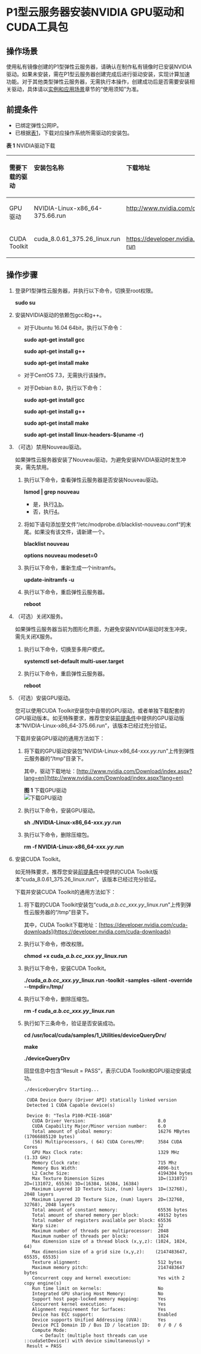 # P1型云服务器安装NVIDIA GPU驱动和CUDA工具包<a name="ZH-CN_TOPIC_0093345963"></a>

## 操作场景<a name="section671317415422"></a>

使用私有镜像创建的P1型弹性云服务器，请确认在制作私有镜像时已安装NVIDIA驱动。如果未安装，需在P1型云服务器创建完成后进行驱动安装，实现计算加速功能。对于其他类型弹性云服务器，无需执行本操作，创建成功后是否需要安装相关驱动，具体请以[实例和应用场景](http://support.huaweicloud.com/productdesc-ecs/zh-cn_topic_0035470096.html)章节的“使用须知”为准。

## 前提条件<a name="section073732576"></a>

-   已绑定弹性公网IP。
-   已根据[表1](#table16574141765514)，下载对应操作系统所需驱动的安装包。

**表 1**  NVIDIA驱动下载

<a name="table16574141765514"></a>
<table><thead align="left"><tr id="row85812017155513"><th class="cellrowborder" valign="top" width="17%" id="mcps1.2.4.1.1"><p id="p1018825145513"><a name="p1018825145513"></a><a name="p1018825145513"></a>需要下载的驱动</p>
</th>
<th class="cellrowborder" valign="top" width="32%" id="mcps1.2.4.1.2"><p id="p19587191710551"><a name="p19587191710551"></a><a name="p19587191710551"></a>安装包名称</p>
</th>
<th class="cellrowborder" valign="top" width="51%" id="mcps1.2.4.1.3"><p id="p10589141755518"><a name="p10589141755518"></a><a name="p10589141755518"></a>下载地址</p>
</th>
</tr>
</thead>
<tbody><tr id="row9592141711559"><td class="cellrowborder" valign="top" width="17%" headers="mcps1.2.4.1.1 "><p id="p20626154685513"><a name="p20626154685513"></a><a name="p20626154685513"></a>GPU驱动</p>
</td>
<td class="cellrowborder" valign="top" width="32%" headers="mcps1.2.4.1.2 "><p id="p13597111716554"><a name="p13597111716554"></a><a name="p13597111716554"></a>NVIDIA-Linux-x86_64-375.66.run</p>
</td>
<td class="cellrowborder" valign="top" width="51%" headers="mcps1.2.4.1.3 "><p id="p359918174554"><a name="p359918174554"></a><a name="p359918174554"></a><a href="http://www.nvidia.com/download/driverResults.aspx/118955/en-us" target="_blank" rel="noopener noreferrer">http://www.nvidia.com/download/driverResults.aspx/118955/en-us</a></p>
</td>
</tr>
<tr id="row18601171712555"><td class="cellrowborder" valign="top" width="17%" headers="mcps1.2.4.1.1 "><p id="p362634625512"><a name="p362634625512"></a><a name="p362634625512"></a>CUDA Toolkit</p>
</td>
<td class="cellrowborder" valign="top" width="32%" headers="mcps1.2.4.1.2 "><p id="p660320178554"><a name="p660320178554"></a><a name="p660320178554"></a>cuda_8.0.61_375.26_linux.run</p>
</td>
<td class="cellrowborder" valign="top" width="51%" headers="mcps1.2.4.1.3 "><p id="p14605517155515"><a name="p14605517155515"></a><a name="p14605517155515"></a><a href="https://developer.nvidia.com/compute/cuda/8.0/Prod2/local_installers/cuda_8.0.61_375.26_linux-run" target="_blank" rel="noopener noreferrer">https://developer.nvidia.com/compute/cuda/8.0/Prod2/local_installers/cuda_8.0.61_375.26_linux-run</a></p>
</td>
</tr>
</tbody>
</table>

## 操作步骤<a name="section146153428432"></a>

1.  登录P1型弹性云服务器，并执行以下命令，切换至root权限。

    **sudo su**

2.  安装NVIDIA驱动的依赖包gcc和g++。
    -   对于Ubuntu 16.04 64bit，执行以下命令：

        **sudo** **apt-get install gcc**

        **sudo apt-get install g++**

        **sudo apt-get install make**

    -   对于CentOS 7.3，无需执行该操作。
    -   对于Debian 8.0，执行以下命令：

        **sudo** **apt-get install gcc**

        **sudo apt-get install g++**

        **sudo apt-get install make**

        **sudo apt-get install linux-headers-$\(uname -r\)**


3.  （可选）禁用Nouveau驱动。

    如果弹性云服务器安装了Nouveau驱动，为避免安装NVIDIA驱动时发生冲突，需先禁用。

    1.  执行以下命令，查看弹性云服务器是否安装Nouveau驱动。

        **lsmod | grep nouveau**

        -   是，执行[3.b](#li2691446193813)。
        -   否，执行[4](#li7971016194610)。

    2.  <a name="li2691446193813"></a>将如下语句添加至文件“/etc/modprobe.d/blacklist-nouveau.conf“的末尾。如果没有该文件，请新建一个。

        **blacklist nouveau**

        **options nouveau modeset=0**

    3.  执行以下命令，重新生成一个initramfs。

        **update-initramfs -u**

    4.  执行以下命令，重启弹性云服务器。

        **reboot**


4.  <a name="li7971016194610"></a>（可选）关闭X服务。

    如果弹性云服务器当前为图形化界面，为避免安装NVIDIA驱动时发生冲突，需先关闭X服务。

    1.  执行以下命令，切换至多用户模式。

        **systemctl set-default multi-user.target**

    2.  执行以下命令，重启弹性云服务器。

        **reboot**


5.  （可选）安装GPU驱动。

    您可以使用CUDA Toolkit安装包中自带的GPU驱动，或者单独下载配套的GPU驱动版本。如无特殊要求，推荐您安装[前提条件](#section073732576)中提供的GPU驱动版本“NVIDIA-Linux-x86\_64-375.66.run”，该版本已经过充分验证。

    下载并安装GPU驱动的通用方法如下：

    1.  将下载的GPU驱动安装包“NVIDIA-Linux-x86\_64-_xxx.yy_.run”上传到弹性云服务器的“/tmp”目录下。

        其中，驱动下载地址：[http://www.nvidia.com/Download/index.aspx?lang=en](http://www.nvidia.com/Download/index.aspx?lang=en)

        **图 1**  下载GPU驱动<a name="fig3284155103612"></a>  
        ![](figures/下载GPU驱动.png "下载GPU驱动")

    2.  执行以下命令，安装GPU驱动。

        **sh ./NVIDIA-Linux-x86\_64-_xxx.yy_.run**

    3.  执行以下命令，删除压缩包。

        **rm -f NVIDIA-Linux-x86\_64-_xxx.yy_.run**


6.  安装CUDA Toolkit。

    如无特殊要求，推荐您安装[前提条件](#section073732576)中提供的CUDA Toolkit版本“cuda\_8.0.61\_375.26\_linux.run”，该版本已经过充分验证。

    下载并安装CUDA Toolkit的通用方法如下：

    1.  将下载的CUDA Toolkit安装包“cuda\__a.b.cc_\__xxx.yy_\_linux.run”上传到弹性云服务器的“/tmp”目录下。

        其中，CUDA Toolkit下载地址：[https://developer.nvidia.com/cuda-downloads](https://developer.nvidia.com/cuda-downloads)

    2.  执行以下命令，修改权限。

        **chmod +x cuda\__a.b.cc_\__xxx.yy_\_linux.run**

    3.  执行以下命令，安装CUDA Toolkit。

        **./cuda\__a.b.cc_\__xxx.yy_\_linux.run -toolkit -samples -silent -override --tmpdir=/tmp/**

    4.  执行以下命令，删除压缩包。

        **rm -f cuda\__a.b.cc_\__xxx.yy_\_linux.run**

    5.  执行如下三条命令，验证是否安装成功。

        **cd /usr/local/cuda/samples/1\_Utilities/deviceQueryDrv/**

        **make**

        **./deviceQueryDrv**

        回显信息中包含“Result = PASS”，表示CUDA Toolkit和GPU驱动安装成功。

        ```
        ./deviceQueryDrv Starting...  
           
         CUDA Device Query (Driver API) statically linked version   
         Detected 1 CUDA Capable device(s)  
           
         Device 0: "Tesla P100-PCIE-16GB"  
           CUDA Driver Version:                           8.0  
           CUDA Capability Major/Minor version number:    6.0  
           Total amount of global memory:                 16276 MBytes (17066885120 bytes)  
           (56) Multiprocessors, ( 64) CUDA Cores/MP:     3584 CUDA Cores  
           GPU Max Clock rate:                            1329 MHz (1.33 GHz)  
           Memory Clock rate:                             715 Mhz  
           Memory Bus Width:                              4096-bit  
           L2 Cache Size:                                 4194304 bytes  
           Max Texture Dimension Sizes                    1D=(131072) 2D=(131072, 65536) 3D=(16384, 16384, 16384)  
           Maximum Layered 1D Texture Size, (num) layers  1D=(32768), 2048 layers  
           Maximum Layered 2D Texture Size, (num) layers  2D=(32768, 32768), 2048 layers  
           Total amount of constant memory:               65536 bytes  
           Total amount of shared memory per block:       49152 bytes  
           Total number of registers available per block: 65536  
           Warp size:                                     32  
           Maximum number of threads per multiprocessor:  2048  
           Maximum number of threads per block:           1024  
           Max dimension size of a thread block (x,y,z): (1024, 1024, 64)  
           Max dimension size of a grid size (x,y,z):    (2147483647, 65535, 65535)  
           Texture alignment:                             512 bytes  
           Maximum memory pitch:                          2147483647 bytes  
           Concurrent copy and kernel execution:          Yes with 2 copy engine(s)  
           Run time limit on kernels:                     No  
           Integrated GPU sharing Host Memory:            No  
           Support host page-locked memory mapping:       Yes  
           Concurrent kernel execution:                   Yes  
           Alignment requirement for Surfaces:            Yes  
           Device has ECC support:                        Enabled  
           Device supports Unified Addressing (UVA):      Yes  
           Device PCI Domain ID / Bus ID / location ID:   0 / 0 / 6  
           Compute Mode:  
              < Default (multiple host threads can use ::cudaSetDevice() with device simultaneously) >  
         Result = PASS 
        ```



